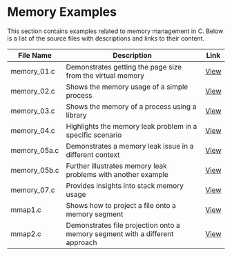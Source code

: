 # Memory Examples

This section contains examples related to memory management in C. Below is a list of the source files with descriptions and links to their content.

| File Name       | Description                                                               | Link |
|-----------------|---------------------------------------------------------------------------|------|
| memory_01.c     | Demonstrates getting the page size from the virtual memory                | [View](https://github.com/alainlebret/os/blob/master/exemplier/4_memory/src/memory_01.c) |
| memory_02.c     | Shows the memory usage of a simple process                                | [View](https://github.com/alainlebret/os/blob/master/exemplier/4_memory/src/memory_02.c) |
| memory_03.c     | Shows the memory of a process using a library                             | [View](https://github.com/alainlebret/os/blob/master/exemplier/4_memory/src/memory_03.c) |
| memory_04.c     | Highlights the memory leak problem in a specific scenario                 | [View](https://github.com/alainlebret/os/blob/master/exemplier/4_memory/src/memory_04.c) |
| memory_05a.c    | Demonstrates a memory leak issue in a different context                   | [View](https://github.com/alainlebret/os/blob/master/exemplier/4_memory/src/memory_05a.c) |
| memory_05b.c    | Further illustrates memory leak problems with another example             | [View](https://github.com/alainlebret/os/blob/master/exemplier/4_memory/src/memory_05b.c) |
| memory_07.c     | Provides insights into stack memory usage                                 | [View](https://github.com/alainlebret/os/blob/master/exemplier/4_memory/src/memory_07.c) |
| mmap1.c         | Shows how to project a file onto a memory segment                         | [View](https://github.com/alainlebret/os/blob/master/exemplier/4_memory/src/mmap1.c) |
| mmap2.c         | Demonstrates file projection onto a memory segment with a different approach | [View](https://github.com/alainlebret/os/blob/master/exemplier/4_memory/src/mmap2.c) |
